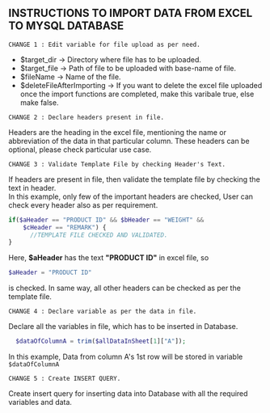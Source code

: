 ## INSTRUCTIONS TO IMPORT DATA FROM EXCEL TO MYSQL DATABASE

`
CHANGE 1 : Edit variable for file upload as per need.
`
* $target_dir -> Directory where file has to be uploaded.
* $target_file -> Path of file to be uploaded with base-name of file.
* $fileName -> Name of the file.
* $deleteFileAfterImporting -> If you want to delete the excel file uploaded once the import functions are completed, make this varibale true, else make false.

`
CHANGE 2 : Declare headers present in file.
`

Headers are the heading in the excel file, mentioning the name or abbreviation of the data in that particular column.
These headers can be optional, please check particular use case.

`
CHANGE 3 : Validate Template File by checking Header's Text.
`

If headers are present in file, then validate the template file by checking the text in header.  
In this example, only few of the important headers are checked, User can check every header also as per requirement.   

```php
if($aHeader == "PRODUCT ID" && $bHeader == "WEIGHT" &&
    $cHeader == "REMARK") {
      //TEMPLATE FILE CHECKED AND VALIDATED.
}
```
Here, **$aHeader** has the text **"PRODUCT ID"** in excel file, so
```php
$aHeader = "PRODUCT ID"
```
is checked. In same way, all other headers can be checked as per the template file.

`
CHANGE 4 : Declare variable as per the data in file.
`

Declare all the variables in file, which has to be inserted in Database.
```php
  $dataOfColumnA = trim($allDataInSheet[1]["A"]);
```

In this example, Data from column A's 1st row will be stored in variable `$dataOfColumnA`  

`
CHANGE 5 : Create INSERT QUERY.
`

Create insert query for inserting data into Database with all the required variables and data.
